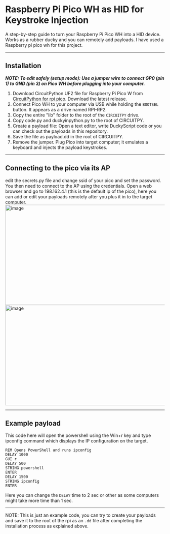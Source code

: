 # Raspberry Pi Pico WH as HID for Keystroke Injection
A step-by-step guide to turn your Raspberry Pi Pico WH into a HID device. Works as a rubber ducky and you can remotely add payloads.
I have used a Raspberry pi pico wh for this project.

---
## Installation
***NOTE: To edit safely (setup mode): Use a jumper wire to connect GP0 (pin 1) to GND (pin 3) on Pico WH before plugging into your computer.***
1. Download CircuitPython UF2 file for Raspberry Pi Pico W from [CircuitPython for rpi pico](https://circuitpython.org/board/raspberry_pi_pico_w/). Download the latest release.
2. Connect Pico WH to your computer via USB while holding the `BOOTSEL` button. It appears as a drive named RPI-RP2.
3. Copy the entire "lib" folder to the root of the `CIRCUITPY` drive.
4. Copy code.py and duckyinpython.py to the root of CIRCUITPY.
5. Create a payload file: Open a text editor, write DuckyScript code or you can check out the payloads in this repository.
6. Save the file as payload.dd in the root of CIRCUITPY.
7. Remove the jumper. Plug Pico into target computer; it emulates a keyboard and injects the payload keystrokes.

---
## Connecting to the pico via its AP
edit the secrets.py file and change ssid of your pico and set the password. You then need to connect to the AP using the credentials.
Open a web browser and go to 198.162.4.1 (this is the default ip of the pico), here you can add or edit your payloads remotely after you plus it in to the target computer.
<img width="636" height="315" alt="image" src="https://github.com/user-attachments/assets/db497e4f-d9ef-41f6-93d0-0f195e2dd6fc" /><br>
<img width="675" height="316" alt="image" src="https://github.com/user-attachments/assets/74e0a137-c447-48ee-876b-30e73fe5f24c" /><br>


---
## Example payload
This code here will open the powershell using the Win+r key and type ipconfig command which displays the IP configuration on the target.
```text
REM Opens PowerShell and runs ipconfig
DELAY 1000
GUI r
DELAY 500
STRING powershell
ENTER
DELAY 1500
STRING ipconfig
ENTER
```
Here you can change the `DELAY` time to 2 sec or other as some computers might take more time than 1 sec.<br>

---
NOTE:
This is just an example code, you can try to create your payloads and save it to the root of the rpi as an `.dd` file after completing the installation process as explained above.
